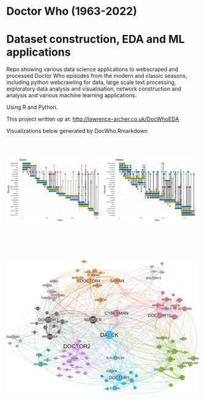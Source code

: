# Doctor Who (1963-2022)
# Dataset construction, EDA and ML applications

Repo showing various data science applications to webscraped and processed Doctor Who episodes from the modern and classic seasons, including python webcrawling for data, large scale text processing, exploratory data analysis and visualisation, network construction and analysis and various machine learning applications.

Using R and Python.

This project written up at: http://lawrence-archer.co.uk/DocWhoEDA

Visualizations below generated by DocWho.Rmarkdown

<br><br>

![overlap](Rmarkdown/Episode_Overlap.png)

<br><br><br><br>

![Rmarkdown/Doctor_Who_Network.png](https://github.com/LaurenceDyer/DocWho-Dataset_construction_EDA_and_ML/blob/main/Rmarkdown/Doc_Who_Network.png?raw=true)

